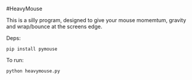 #HeavyMouse

This is a silly program, designed to give your mouse momemtum, gravity and wrap/bounce at the screens edge.

Deps:

    pip install pymouse


To run:

    python heavymouse.py
